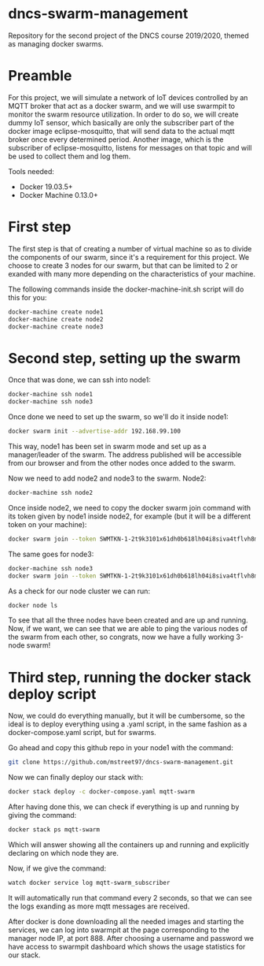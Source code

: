 # dncs-swarm-management
Repository for the second project of the DNCS course 2019/2020, themed as managing docker swarms.

# Preamble
For this project, we will simulate a network of IoT devices controlled by an MQTT broker that act as a docker swarm, and we will use swarmpit to monitor the swarm resource utilization.
In order to do so, we will create dummy IoT sensor, which basically are only the subscriber part of the docker image eclipse-mosquitto, that will send data to the actual mqtt broker once every determined period. Another image, which is the subscriber of eclipse-mosquitto, listens for messages on that topic and will be used to collect them and log them.

Tools needed:
- Docker 19.03.5+
- Docker Machine 0.13.0+

# First step
The first step is that of creating a number of virtual machine so as to divide the components of our swarm, since it's a requirement for this project. We choose to create 3 nodes for our swarm, but that can be limited to 2 or exanded with many more depending on the characteristics of your machine.

The following commands inside the docker-machine-init.sh script will do this for you:
```bash
docker-machine create node1
docker-machine create node2
docker-machine create node3
```

# Second step, setting up the swarm
Once that was done, we can ssh into node1:
```bash
docker-machine ssh node1
docker-machine ssh node3
```
Once done we need to set up the swarm, so we'll do it inside node1:
```bash
docker swarm init --advertise-addr 192.168.99.100
```
This way, node1 has been set in swarm mode and set up as a manager/leader of the swarm. The address published will be accessible from our browser and from the other nodes once added to the swarm.

Now we need to add node2 and node3 to the swarm.
Node2:
```bash
docker-machine ssh node2
``` 
Once inside node2, we need to copy the docker swarm join command with its token given by node1 inside node2, for example (but it will be a different token on your machine):
```bash
docker swarm join --token SWMTKN-1-2t9k3101x61dh0b618lh04i8siva4tflvh8mfv72vqho6zd4ol-7o4x93pbgyg17pfwdapogid8o 192.168.99.100:2377
```
The same goes for node3:
```bash
docker-machine ssh node3
docker swarm join --token SWMTKN-1-2t9k3101x61dh0b618lh04i8siva4tflvh8mfv72vqho6zd4ol-7o4x93pbgyg17pfwdapogid8o 192.168.99.100:2377
```
As a check for our node cluster we can run:
```bash
docker node ls
```
To see that all the three nodes have been created and are up and running.
Now, if we want, we can see that we are able to ping the various nodes of the swarm from each other, so congrats, now we have a fully working 3-node swarm!

# Third step, running the docker stack deploy script
Now, we could do everything manually, but it will be cumbersome, so the ideal is to deploy everything using a .yaml script, in the same fashion as a docker-compose.yaml script, but for swarms.

Go ahead and copy this github repo in your node1 with the command:
```bash
git clone https://github.com/mstreet97/dncs-swarm-management.git
```
Now we can finally deploy our stack with:
```bash
docker stack deploy -c docker-compose.yaml mqtt-swarm
```
After having done this, we can check if everything is up and running by giving the command:
```bash
docker stack ps mqtt-swarm
```
Which will answer showing all the containers up and running and explicitly declaring on which node they are.

Now, if we give the command:
```bash
watch docker service log mqtt-swarm_subscriber
```
It will automatically run that command every 2 seconds, so that we can see the logs exanding as more mqtt messages are received.

After docker is done downloading all the needed images and starting the services, we can log into swarmpit at the page corresponding to the manager node IP, at port 888.
After choosing a username and password we have access to swarmpit dashboard which shows the usage statistics for our stack.